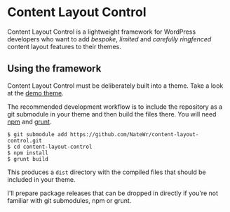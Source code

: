 # Content Layout Control

Content Layout Control is a lightweight framework for WordPress developers who
want to add _bespoke_, _limited_ and _carefully ringfenced_ content layout
features to their themes.

## Using the framework

Content Layout Control must be deliberately built into a theme. Take a look at the [demo theme](https://github.com/NateWr/clc-demo-theme).

The recommended development workflow is to include the repository as a git submodule in your
theme and then build the files there. You will need [npm](https://www.npmjs.com/) and [grunt](http://gruntjs.com/).

```
$ git submodule add https://github.com/NateWr/content-layout-control.git
$ cd content-layout-control
$ npm install
$ grunt build
```

This produces a `dist` directory with the compiled files that should be included in your theme.

I'll prepare package releases that can be dropped in directly if you're not familiar with git submodules, npm or grunt.
